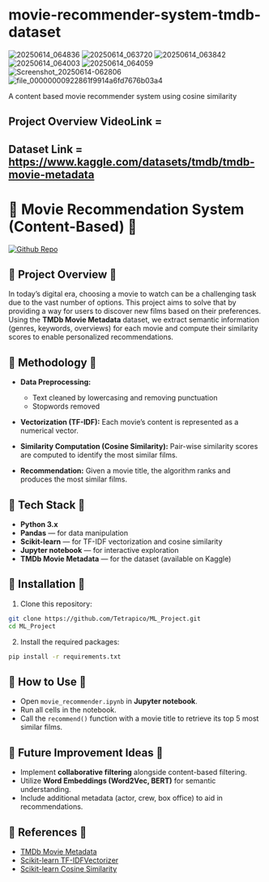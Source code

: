 # movie-recommender-system-tmdb-dataset
![20250614_064836](https://github.com/user-attachments/assets/a01033e9-00b8-4c1f-9ebd-a5faad42485a)
![20250614_063720](https://github.com/user-attachments/assets/52dc25ce-da61-458b-81b7-fe28fd560d6c)
![20250614_063842](https://github.com/user-attachments/assets/09239a4f-4373-4ccb-a5b0-c40c2959b36e)
![20250614_064003](https://github.com/user-attachments/assets/18362c33-0f9e-4a63-bcb3-c3d990d1d417)
![20250614_064059](https://github.com/user-attachments/assets/472da3dd-e39a-4d99-a4e4-fa6f0ec2924a)
![Screenshot_20250614-062806](https://github.com/user-attachments/assets/cd434380-0289-40e8-89c5-e30600137023)
![file_00000000922861f9914a6fd7676b03a4](https://github.com/user-attachments/assets/31919d4c-e784-4d4b-a681-3723ec6973c0)

A content based movie recommender system using cosine similarity

## Project Overview VideoLink =

## Dataset Link = https://www.kaggle.com/datasets/tmdb/tmdb-movie-metadata




# 🔹 Movie Recommendation System (Content-Based) 🔹

[![Github Repo](https://img.shields.io/badge/GitHub-Tetrapico%2FML_Project-blue?logo=github)](https://github.com/Tetrapico/ML_Project)



## 🔹 Project Overview 🔹

In today’s digital era, choosing a movie to watch can be a challenging task due to the vast number of options. This project aims to solve that by providing a way for users to discover new films based on their preferences.
Using the **TMDb Movie Metadata** dataset, we extract semantic information (genres, keywords, overviews) for each movie and compute their similarity scores to enable personalized recommendations.


## 🔹 Methodology 🔹

* **Data Preprocessing:**

  * Text cleaned by lowercasing and removing punctuation
  * Stopwords removed
* **Vectorization (TF-IDF):**
  Each movie’s content is represented as a numerical vector.
* **Similarity Computation (Cosine Similarity):**
  Pair-wise similarity scores are computed to identify the most similar films.
* **Recommendation:**
  Given a movie title, the algorithm ranks and produces the most similar films.


## 🔹 Tech Stack 🔹

* **Python 3.x**
* **Pandas** — for data manipulation
* **Scikit-learn** — for TF-IDF vectorization and cosine similarity
* **Jupyter notebook** — for interactive exploration
* **TMDb Movie Metadata** — for the dataset (available on Kaggle)


## 🔹 Installation 🔹

1. Clone this repository:

```bash
git clone https://github.com/Tetrapico/ML_Project.git
cd ML_Project
```

2. Install the required packages:

```bash
pip install -r requirements.txt
```



## 🔹 How to Use 🔹

* Open `movie_recommender.ipynb` in **Jupyter notebook**.
* Run all cells in the notebook.
* Call the `recommend()` function with a movie title to retrieve its top 5 most similar films.



## 🔹 Future Improvement Ideas 🔹

* Implement **collaborative filtering** alongside content-based filtering.
* Utilize **Word Embeddings (Word2Vec, BERT)** for semantic understanding.
* Include additional metadata (actor, crew, box office) to aid in recommendations.



## 🔹 References 🔹

* [TMDb Movie Metadata](https://www.kaggle.com/datasets/tmdb/tmdb-movie-metadata)
* [Scikit-learn TF-IDFVectorizer](https://scikit-learn.org/stable/modules/generated/sklearn.feature_extraction.text.TfidfVectorizer.html)
* [Scikit-learn Cosine Similarity](https://scikit-learn.org/stable/modules/generated/sklearn.metrics.pairwise.cosine_similarity.html)



